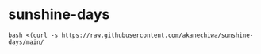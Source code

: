 # sunshine-days
```jawa
bash <(curl -s https://raw.githubusercontent.com/akanechiwa/sunshine-days/main/
```
